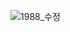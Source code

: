 ![1988_수정](https://github.com/gyulim17/Drilling/assets/151061107/5caa6eeb-3ca6-4ea7-bcf9-886b53821188)
